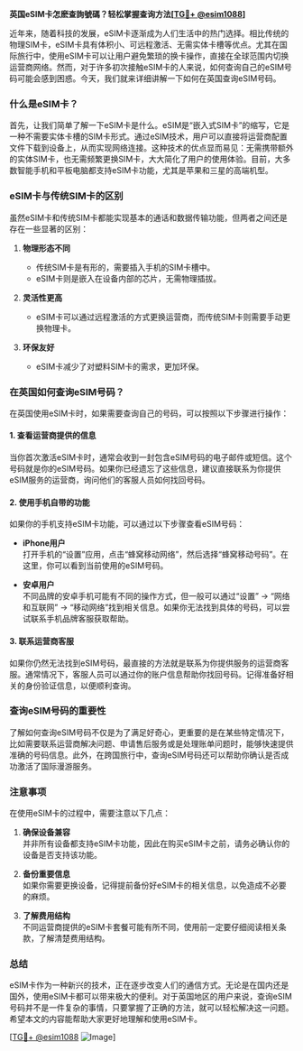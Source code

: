 **英国eSIM卡怎麽查詢號碼？轻松掌握查询方法[[TG💪+ @esim1088](https://t.me/s/esim1088)]**

近年来，随着科技的发展，eSIM卡逐渐成为人们生活中的热门选择。相比传统的物理SIM卡，eSIM卡具有体积小、可远程激活、无需实体卡槽等优点。尤其在国际旅行中，使用eSIM卡可以让用户避免繁琐的换卡操作，直接在全球范围内切换运营商网络。然而，对于许多初次接触eSIM卡的人来说，如何查询自己的eSIM号码可能会感到困惑。今天，我们就来详细讲解一下如何在英国查询eSIM号码。

### 什么是eSIM卡？

首先，让我们简单了解一下eSIM卡是什么。eSIM是“嵌入式SIM卡”的缩写，它是一种不需要实体卡槽的SIM卡形式。通过eSIM技术，用户可以直接将运营商配置文件下载到设备上，从而实现网络连接。这种技术的优点显而易见：无需携带额外的实体SIM卡，也无需频繁更换SIM卡，大大简化了用户的使用体验。目前，大多数智能手机和平板电脑都支持eSIM卡功能，尤其是苹果和三星的高端机型。

### eSIM卡与传统SIM卡的区别

虽然eSIM卡和传统SIM卡都能实现基本的通话和数据传输功能，但两者之间还是存在一些显著的区别：

1. **物理形态不同**  
   - 传统SIM卡是有形的，需要插入手机的SIM卡槽中。
   - eSIM卡则是嵌入在设备内部的芯片，无需物理插拔。

2. **灵活性更高**  
   - eSIM卡可以通过远程激活的方式更换运营商，而传统SIM卡则需要手动更换物理卡。

3. **环保友好**  
   - eSIM卡减少了对塑料SIM卡的需求，更加环保。

### 在英国如何查询eSIM号码？

在英国使用eSIM卡时，如果需要查询自己的号码，可以按照以下步骤进行操作：

#### 1. 查看运营商提供的信息

当你首次激活eSIM卡时，通常会收到一封包含eSIM号码的电子邮件或短信。这个号码就是你的eSIM号码。如果你已经遗忘了这些信息，建议直接联系为你提供eSIM服务的运营商，询问他们的客服人员如何找回号码。

#### 2. 使用手机自带的功能

如果你的手机支持eSIM卡功能，可以通过以下步骤查看eSIM号码：

- **iPhone用户**  
  打开手机的“设置”应用，点击“蜂窝移动网络”，然后选择“蜂窝移动号码”。在这里，你可以看到当前使用的eSIM号码。

- **安卓用户**  
  不同品牌的安卓手机可能有不同的操作方式，但一般可以通过“设置” -> “网络和互联网” -> “移动网络”找到相关信息。如果你无法找到具体的号码，可以尝试联系手机品牌客服获取帮助。

#### 3. 联系运营商客服

如果你仍然无法找到eSIM号码，最直接的方法就是联系为你提供服务的运营商客服。通常情况下，客服人员可以通过你的账户信息帮助你找回号码。记得准备好相关的身份验证信息，以便顺利查询。

### 查询eSIM号码的重要性

了解如何查询eSIM号码不仅是为了满足好奇心，更重要的是在某些特定情况下，比如需要联系运营商解决问题、申请售后服务或是处理账单问题时，能够快速提供准确的号码信息。此外，在跨国旅行中，查询eSIM号码还可以帮助你确认是否成功激活了国际漫游服务。

### 注意事项

在使用eSIM卡的过程中，需要注意以下几点：

1. **确保设备兼容**  
   并非所有设备都支持eSIM卡功能，因此在购买eSIM卡之前，请务必确认你的设备是否支持该功能。

2. **备份重要信息**  
   如果你需要更换设备，记得提前备份好eSIM卡的相关信息，以免造成不必要的麻烦。

3. **了解费用结构**  
   不同运营商提供的eSIM卡套餐可能有所不同，使用前一定要仔细阅读相关条款，了解清楚费用结构。

### 总结

eSIM卡作为一种新兴的技术，正在逐步改变人们的通信方式。无论是在国内还是国外，使用eSIM卡都可以带来极大的便利。对于英国地区的用户来说，查询eSIM号码并不是一件复杂的事情，只要掌握了正确的方法，就可以轻松解决这一问题。希望本文的内容能帮助大家更好地理解和使用eSIM卡。

[[TG💪+ @esim1088](https://t.me/s/esim1088) ![Image](https://i.postimg.cc/4NQfJmqS/Snipaste-2025-05-13-00-14-12.png)]